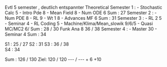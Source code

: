 Evtl 5 semester , deutlich entspannter
Theoretical 
Semester 1 : 
    - Stochastic Calc   5 
    - Intro Pde         8
    - Mean Field        8
    - Num ODE           6 
    Sum :               27
Semester 2 : 
    - Num PDE           8
    - RL                9 
    - Wt 1              8
    - Advances MF       6
    Sum :                   31
Semester 3 : 
    - RL 2              5
    - Seminar           4 
    - RL Coding         5
    - Machine/Klima/Mean_slowik     9/6/5
    - Quasi MC/MC2          6/
    Sum :                   28 / 30 
    Funk Ana                8
                            36 / 38
Semester 4 : 
    - Master            30 
    - Seminar           4 
    Sum :                   34


S1 :                    25 / 27 
S2 :                    31 
S3 :                    36 / 38  
S4 :                    34 

Sum :                   126 / 130 
Ziel:                   120 / 120 
                        --- / ---
                        + 6  +10

